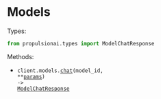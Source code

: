 # Models

Types:

```python
from propulsionai.types import ModelChatResponse
```

Methods:

- <code title="post /api/v1/{model_id}/run">client.models.<a href="./src/propulsionai/resources/models.py">chat</a>(model_id, \*\*<a href="src/propulsionai/types/model_chat_params.py">params</a>) -> <a href="./src/propulsionai/types/model_chat_response.py">ModelChatResponse</a></code>

